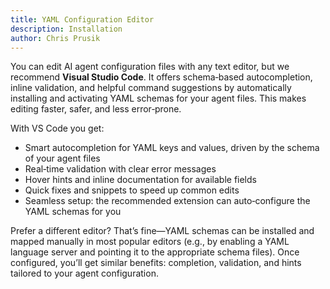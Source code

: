 ```yaml
---
title: YAML Configuration Editor
description: Installation
author: Chris Prusik
---
```


You can edit AI agent configuration files with any text editor, but we recommend **Visual Studio Code**. It offers schema‑based autocompletion, inline validation, and helpful command suggestions by automatically installing and activating YAML schemas for your agent files. This makes editing faster, safer, and less error‑prone.

With VS Code you get:

- Smart autocompletion for YAML keys and values, driven by the schema of your agent files
- Real‑time validation with clear error messages
- Hover hints and inline documentation for available fields
- Quick fixes and snippets to speed up common edits
- Seamless setup: the recommended extension can auto‑configure the YAML schemas for you

Prefer a different editor? That’s fine—YAML schemas can be installed and mapped manually in most popular editors (e.g., by enabling a YAML language server and pointing it to the appropriate schema files). Once configured, you’ll get similar benefits: completion, validation, and hints tailored to your agent configuration.

